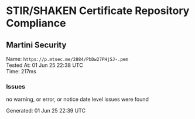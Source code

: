 # STIR/SHAKEN Certificate Repository Compliance

## Martini Security

Name: `https://p.mtsec.me/2884/PbDw27PHjSJ-.pem`\
Tested At: 01 Jun 25 22:38 UTC\
Time: 217ms

### Issues

no warning, or error, or notice date level issues were found

Generated: 01 Jun 25 22:39 UTC